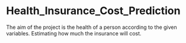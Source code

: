# Health_Insurance_Cost_Prediction


The aim of the project is the health of a person according to the given variables.
Estimating how much the insurance will cost.
